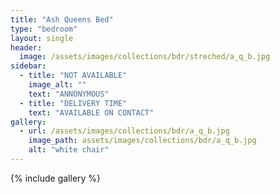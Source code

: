 ```yaml
---
title: "Ash Queens Bed"
type: "bedroom"
layout: single
header:
  image: /assets/images/collections/bdr/streched/a_q_b.jpg
sidebar:
  - title: "NOT AVAILABLE"
    image_alt: ""
    text: "ANNONYMOUS"
  - title: "DELIVERY TIME"
    text: "AVAILABLE ON CONTACT"
gallery:
  - url: /assets/images/collections/bdr/a_q_b.jpg
    image_path: assets/images/collections/bdr/a_q_b.jpg
    alt: "white chair"
---
```


{% include gallery %}


